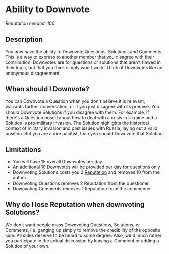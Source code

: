 # Ability to Downvote #
*Reputation needed: 100*
## Description ##
You now have the ability to Downvote Questions, Solutions, and Comments. This is a way 
to express to another member that you disagree with their contribution. 
Downvotes are for questions or solutions that aren't flawed in their logic, 
but that you think simply won't work. Think of Downvotes like an anonymous 
disagreement. 

## When should I Downvote? ##
You can Downvote a Question when you don't believe it is relevant, warrants 
further conversation, or if you just disagree with its premise. You should Downvote
Solutions if you disagree with them. For example, if there's a Question
posed about how to deal with a crisis in Ukraine and a Solution is 
pro-military invasion. The Solution highlights the historical context of 
military invasion and past issues with Russia, laying out a valid position. 
But you are a dire pacifist, than you should Downvote that Solution.

## Limitations ##
- You will have 15 overall Downvotes per day
- An additional 10 Downvotes will be provided per day for questions only
- Downvoting Solutions costs you 2 [Reputation][1] and removes 10 from the author
- Downvoting Questions removes 2 Reputation from the questioner
- Downvoting Comments removes 1 Reputation from the commenter

## Why do I lose Reputation when downvoting Solutions? ##
We don't want people mass Downvoting Questions, Solutions, or Comments, i.e. ganging up 
simply to remove the credibility of the opposite side. All sides deserve to be 
heard to some degree. Also, we'd much rather you participate in the actual 
discussion by leaving a Comment or adding a Solution of your own.


[1]: /help/reputation/
